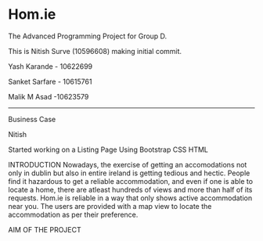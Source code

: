 # Hom.ie
The Advanced Programming Project for Group D.

This is Nitish Surve (10596608) making initial commit.

Yash Karande - 10622699

Sanket Sarfare - 10615761

Malik M Asad -10623579


-----------------------------------------------------------------

Business Case


Nitish

Started working on a Listing Page
Using Bootstrap CSS HTML

INTRODUCTION
Nowadays, the exercise of getting an accomodations not only in dublin but also in entire ireland is getting tedious and hectic. People find it hazardous to get a reliable accommodation, and even if one is able to locate a home, there are atleast hundreds of views and more than half of its requests.
Hom.ie is reliable in a way that only shows  active accommodation near you. The users are provided with a map view to locate the accommodation as per their preference.

AIM OF THE PROJECT
